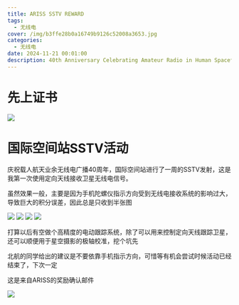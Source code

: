 ```yaml
---
title: ARISS SSTV REWARD
tags:
  - 无线电
cover: /img/b3ffe28b0a16749b9126c52008a3653.jpg
categories:
  - 无线电
date: 2024-11-21 00:01:00
description: 40th Anniversary Celebrating Amateur Radio in Human Spaceflight
---
```

# 先上证书
![](b3ffe28b0a16749b9126c52008a3653.jpg)

# 国际空间站SSTV活动
庆祝载人航天业余无线电广播40周年，国际空间站进行了一周的SSTV发射，这是我第一次使用定向天线接收卫星无线电信号。

虽然效果一般，主要是因为手机陀螺仪指示方向受到无线电接收系统的影响过大，导致巨大的积分误差，因此总是只收到半张图

![](ab899cf8e302b88d61f6527b45719e5.jpg)
![](52943eb720b36b4f19a333a664bf2c6.jpg)
![](691d8d1b3ef4d897cfa3da56e0e549a.jpg)
![](430666c9838367e1e02515142659884.jpg)

打算以后有空做个高精度的电动跟踪系统，除了可以用来控制定向天线跟踪卫星，还可以顺便用于星空摄影的极轴校准，挖个坑先

北航的同学给出的建议是不要依靠手机指示方向，可惜等有机会尝试时候活动已经结束了，下次一定

这是来自ARISS的奖励确认邮件

![](微信图片_20241123225213.jpg)
